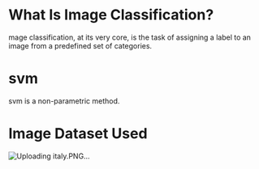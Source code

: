 # What Is Image Classification?
mage classification, at its very core, is the task of assigning a label to an image from a predefined set of categories.
# svm 
svm is a non-parametric method.



# Image Dataset Used
![Uploading italy.PNG…]()

